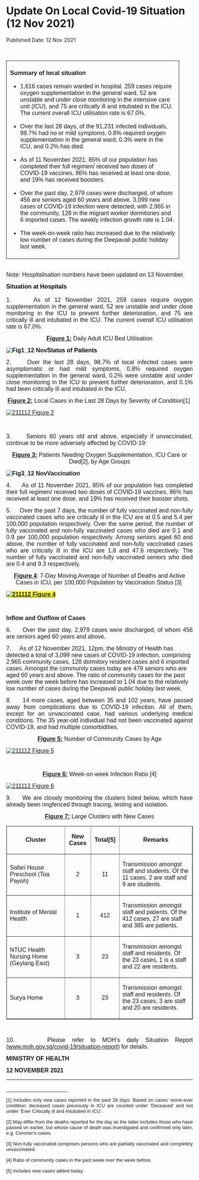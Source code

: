 <html>
    <meta http-equiv="Content-Type" content="text/html; charset=utf-8"/>
    <meta charset="utf-8"/>
    <title>Update On Local Covid-19 Situation (12 Nov 2021)</title>
    <body><h1>Update On Local Covid-19 Situation (12 Nov 2021)</h1>
    <p>Published Date: 12 Nov 2021</p> <div> <p align="center" style="margin-left: 0in; text-align: center;">&nbsp;</p> <table border="1" cellspacing="0" cellpadding="0" style="width: 350pt; border: none;" class=""> <tbody><tr> <td width="605" valign="top" style="width: 454pt; padding: 5.75pt 0.1in; border-style: solid; border-width: 1pt; text-align: left;"> <p style="text-align: justify;"><span style="font-size: 16px; font-family: Arial;"><strong>Summary of local situation </strong></span></p> <p style="text-align: justify;"><span style="font-size: 16px; font-family: Arial;"></span></p> <ul style="list-style-type: disc;"><li><span style="font-size: 16px; font-family: Arial;">1,616 cases remain warded in hospital. 259 cases require oxygen supplementation in the general ward, 52 are unstable and under close monitoring in the intensive care unit (ICU), and 75 are critically ill and intubated in the ICU. The current overall ICU utilisation rate is 67.0%. </span><p><span style="font-size: 16px; font-family: Arial;"></span></p></li><li><span style="font-size: 16px; font-family: Arial;">Over the last 28 days, of the 91,231 infected individuals, 98.7% had no or mild symptoms, 0.8% required oxygen supplementation in the general ward, 0.3% were in the ICU, and 0.2% has died. </span><p><span style="font-size: 16px; font-family: Arial;"></span></p></li><li><span style="font-size: 16px; font-family: Arial;">As of 11 November 2021, 85% of our population has completed their full regimen/ received two doses of COVID-19 vaccines, 86% has received at least one dose, and 19% has received boosters. </span><p><span style="font-size: 16px; font-family: Arial;"></span></p></li><li><span style="font-size: 16px; font-family: Arial;">Over the past day, </span><span style="font-size: 16px; font-family: Arial;">2,979 cases were discharged, of whom 456 are seniors aged 60 years and above. 3,099 new cases of COVID-19 infection were detected, with 2,965 in the community, 128 in the migrant worker dormitories and 6 imported cases. The weekly infection growth rate is 1.04. </span><p><span style="font-size: 16px; font-family: Arial;"></span></p></li><li><span style="font-size: 16px; font-family: Arial;">The week-on-week ratio has increased due to the relatively low number of cases during the Deepavali public holiday last week.</span></li></ul> </td> </tr> </tbody></table> <p><span style="font-family: Arial; font-size: 16px;"><br>Note: Hospitalisation numbers have been updated on 13 November.&nbsp;</span></p> <h2 style="margin-top: 0in; text-align: justify;"><strong style="font-family: Arial; font-size: 16px;"><span style="color: windowtext;">Situation at Hospitals</span></strong><br></h2> <p style="text-align: justify;"><span style="font-size: 16px; font-family: Arial;"><span><span>1.&nbsp; &nbsp; &nbsp;</span></span></span><span style="font-family: Arial; font-size: 16px;">As of 12 November 2021, 259 cases require oxygen supplementation in the general ward, 52 are unstable and under close monitoring in the ICU to prevent further deterioration, and 75 are critically ill and intubated in the ICU. The current overall ICU utilisation rate is 67.0%.</span></p><p style="text-align: center;"><span style="text-align: left; font-size: 16px; font-family: Arial;"><strong><u>Figure 1:</u></strong></span><span style="text-align: left; font-size: 16px; font-family: Arial;"> Daily Adult ICU Bed Utilisation</span><br></p><p><p><strong style="font-family: Arial; font-size: 16px;"><span style="color: windowtext;"><a href="/images/librariesprovider5/default-album/fig1_12-nov.png?sfvrsn=d64cd53a_0"><img src="/images/librariesprovider5/default-album/fig1_12-nov.png?sfvrsn=d64cd53a_0" data-displaymode="Original" alt="Fig1_12 Nov" title="Fig1_12 Nov" data-openoriginalimageonclick="true" style="float: left;"></a>Status of Patients</span></strong><br></p><p style="text-align: justify;"><span style="font-size: 16px; font-family: Arial;"><span><span>2.&nbsp; &nbsp; &nbsp;</span></span></span><span style="font-size: 16px; font-family: Arial;">Over the last 28 days, 98.7% of local infected cases were asymptomatic or had mild symptoms, 0.8% required oxygen supplementation in the general ward, 0.2% were unstable and under close monitoring in the ICU to prevent further deterioration</span><span style="font-size: 16px; font-family: Arial;">, </span><span style="font-size: 16px; font-family: Arial;">and 0.1% had been critically ill and intubated in the ICU.</span></p><p style="text-align: center;"><span style="font-family: Arial; font-size: 16px; text-align: left;"><strong><u>Figure 2:</u></strong></span><span style="font-family: Arial; font-size: 16px; text-align: left;"> Local Cases in the Last 28 Days by Severity of Condition[1]</span><span style="font-family: Arial; font-size: 16px; text-align: left;">&nbsp;</span><br></p></p><p><p><span style="font-size: 16px; font-family: Arial;"><a href="/images/librariesprovider5/covid-19-chart-(pr)/211112-figure-2.png?sfvrsn=5236b35_0"><img src="/images/librariesprovider5/covid-19-chart-(pr)/211112-figure-2.png?sfvrsn=5236b35_0" data-displaymode="Original" alt="211112 Figure 2" title="211112 Figure 2" data-openoriginalimageonclick="true"></a></span></p><p><span style="font-size: 16px; font-family: Arial;"><span>&nbsp;</span></span></p><p style="text-align: justify;"><span style="font-size: 16px; font-family: Arial;">3.&nbsp; &nbsp; &nbsp;</span><span style="font-family: Arial; font-size: 16px;">Seniors 60 years old and above, especially if unvaccinated, continue to be more adversely affected by COVID-19:</span></p><p style="text-align: center;"><span style="font-family: Arial; font-size: 16px; text-align: left;"><strong><u>Figure 3:</u></strong></span><span style="font-family: Arial; font-size: 16px; text-align: left;"> Patients Needing Oxygen Supplementation, ICU Care or Died[2]</span><span style="font-family: Arial; font-size: 16px; text-align: left;">, by Age Groups</span><br></p></p><p><p><strong style="font-family: Arial; font-size: 16px;"><a href="/images/librariesprovider5/default-album/fig3_12-nov.png?sfvrsn=fab3def5_0"><img src="/images/librariesprovider5/default-album/fig3_12-nov.png?sfvrsn=fab3def5_0" data-displaymode="Original" alt="Fig3_12 Nov" title="Fig3_12 Nov" data-openoriginalimageonclick="true" style="float: left;"></a>Vaccination</strong><br></p><p style="text-align: justify;"><span style="font-size: 16px; font-family: Arial;"><span><span>4.&nbsp; &nbsp; &nbsp;</span></span></span><span style="font-family: Arial; font-size: 16px;">As of 11 November 2021, 85% of our population has completed their full regimen/ received two doses of COVID-19 vaccines, 86% has received at least one dose, and 19% has received their booster shots.</span></p></p><p><p style="text-align: justify;"><span style="font-size: 16px; font-family: Arial;"><span>5.&nbsp; &nbsp; &nbsp;</span></span><span style="font-family: Arial; font-size: 16px;">Over the past 7 days, the number of fully vaccinated and non-fully vaccinated cases who are critically ill in the ICU are at 0.5 and 5.4 per 100,000 population respectively. Over the same period, the number of fully vaccinated and non-fully vaccinated cases who died are 0.1 and 0.9 per 100,000 population respectively. Among seniors aged 60 and above, the number of fully vaccinated and non-fully vaccinated cases who are critically ill in the ICU are 1.8 and 47.6 respectively. The number of fully vaccinated and non-fully vaccinated seniors who died are 0.4 and 9.3 respectively.</span></p></p><p align="center" style="text-align: center;"><span style="font-family: Arial; font-size: 16px;"><strong><u>Figure 4</u></strong></span><span style="font-family: Arial; font-size: 16px;">: 7-Day Moving Average of Number of Deaths and Active Cases in ICU, per 100,000 Population by Vaccination Status [3]</span><span style="font-family: Arial; font-size: 16px;">&nbsp;</span><br></p> <p align="center" style="text-align: center;"><span style="font-size: 16px; font-family: Arial;"><span><span> </span></span></span></p> <p style="text-align: justify;"><span style="font-size: 16px; font-family: Arial;"><span><strong><u><span style="background: yellow;"><span style="text-decoration: none;"><a href="/images/librariesprovider5/covid-19-chart-(pr)/211112-figure-4.png?sfvrsn=95742022_0"><img src="/images/librariesprovider5/covid-19-chart-(pr)/211112-figure-4.png?sfvrsn=95742022_0" data-displaymode="Original" alt="211112 Figure 4" title="211112 Figure 4" data-openoriginalimageonclick="true"></a></span></span></u></strong></span></span></p> </div><span style="font-size: 16px; font-family: Arial;"> <br clear="all"></span><p style="margin-bottom: 8pt;"><strong style="font-family: Arial; font-size: 16px; text-align: justify;">Inflow and Outflow of Cases</strong><br></p> <p style="margin-left: 0in; text-align: justify;"><span style="font-size: 16px; font-family: Arial;"><span>6.&nbsp; &nbsp; &nbsp;</span></span><span style="font-family: Arial; font-size: 16px; text-align: left;">Over the past day, 2,979 cases were discharged, of whom 456 are seniors aged 60 years and above.</span></p><p style="text-align: justify;"><p><span style="font-size: 16px; font-family: Arial;"><span>7.&nbsp; &nbsp; &nbsp;</span></span><span style="font-family: Arial; font-size: 16px;">As of 12 November 2021, 12pm, the Ministry of Health has detected a total of 3,099 new cases of COVID-19 infection, comprising 2,965 community cases, 128 dormitory resident cases and 6 imported cases. Amongst the community cases today are 479 seniors who are aged 60 years and above. The ratio of community cases for the past week over the week before has increased to 1.04 due to the relatively low number of cases during the Deepavali public holiday last week.</span></p></p><p><p style="text-align: justify;"><span style="font-size: 16px; font-family: Arial;"><span>8.&nbsp; &nbsp; &nbsp;</span></span><span style="font-size: 16px; font-family: Arial;">14 </span><span style="font-size: 16px; font-family: Arial;">more cases, aged between 35 and 102 years, have passed away from complications due to COVID-19 infection. All of them, except for an unvaccinated case, had various underlying medical conditions. The 35 year-old individual had not been vaccinated against COVID-19, and had multiple comorbidities.</span></p><p style="text-align: center;"><span style="text-align: left; font-size: 16px; font-family: Arial;"><strong><u>Figure 5:</u></strong></span><span style="text-align: left; font-size: 16px; font-family: Arial;"> Number of Community Cases by Age</span><br></p></p><p><p><span style="font-size: 16px; font-family: Arial;"><a href="/images/librariesprovider5/covid-19-chart-(pr)/211112-figure-5.png?sfvrsn=3c3beccd_0"><img src="/images/librariesprovider5/covid-19-chart-(pr)/211112-figure-5.png?sfvrsn=3c3beccd_0" data-displaymode="Original" alt="211112 Figure 5" title="211112 Figure 5" data-openoriginalimageonclick="true"></a></span></p><p><strong style="font-family: Arial; font-size: 16px;"><u><span style="text-decoration-line: none;"></span></u></strong><br></p><p style="text-align: center;"><span style="font-size: 16px; font-family: Arial;"><span style="font-size: 16px;"><span><strong><u>Figure 6:</u></strong></span></span><span style="font-size: 16px;"><span> Week-on-week Infection Ratio [4]</span></span></span></p><p><span style="font-size: 16px; font-family: Arial;"><a href="/images/librariesprovider5/covid-19-chart-(pr)/211112-figure-6.png?sfvrsn=17352cea_0"><img src="/images/librariesprovider5/covid-19-chart-(pr)/211112-figure-6.png?sfvrsn=17352cea_0" data-displaymode="Original" alt="211112 Figure 6" title="211112 Figure 6" data-openoriginalimageonclick="true"></a></span></p><p style="text-align: justify;"><span style="font-size: 16px; font-family: Arial;"><span>9.&nbsp; &nbsp; &nbsp;</span></span><span style="font-family: Arial; font-size: 16px;">We are closely monitoring the clusters listed below, which have already been ringfenced through tracing, testing and isolation.</span></p><p style="text-align: center;"><span style="text-align: left; font-size: 16px; font-family: Arial;"><strong><u>Figure 7:</u></strong></span><span style="text-align: left; font-size: 16px; font-family: Arial;"> Large Clusters with New Cases</span><br></p></p><table border="1" cellspacing="0" cellpadding="0" width="606"> <thead> <tr> <td width="212"> <p align="center"><span style="font-family: Arial; font-size: 16px;"><strong>Cluster</strong></span></p> </td> <td width="60"> <p align="center"><span style="font-family: Arial; font-size: 16px;"><strong>New Cases</strong></span></p> </td> <td width="63"> <p align="center"><span style="font-family: Arial; font-size: 16px;"><strong>Total[5]</strong></span></p> </td> <td width="271"> <p align="center"><span style="font-family: Arial; font-size: 16px;"><strong>Remarks</strong></span></p> </td> </tr> </thead> <tbody><tr> <td width="212"> <p><span style="font-family: Arial; font-size: 16px;">Safari House Preschool (Toa Payoh)</span></p> </td> <td width="60"> <p align="center"><span style="font-family: Arial; font-size: 16px;">2</span></p> </td> <td width="63"> <p align="center"><span style="font-family: Arial; font-size: 16px;">11</span></p> </td> <td width="271"> <p><span style="font-family: Arial; font-size: 16px;">Transmission amongst staff and students. Of the 11 cases, 2 are staff and 9 are students.</span></p> </td> </tr> <tr> <td width="212"> <p><span style="font-family: Arial; font-size: 16px;">Institute of Mental Health </span></p> </td> <td width="60"> <p align="center"><span style="font-family: Arial; font-size: 16px;">1</span></p> </td> <td width="63"> <p align="center"><span style="font-family: Arial; font-size: 16px;">412</span></p> </td> <td width="271"> <p><span style="font-family: Arial; font-size: 16px;">Transmission amongst staff and patients. Of the 412 cases, 27 are staff and 385 are patients. </span></p> </td> </tr> <tr> <td width="212"> <p><span style="font-family: Arial; font-size: 16px;">NTUC Health Nursing Home (Geylang East)</span></p> </td> <td width="60"> <p align="center"><span style="font-family: Arial; font-size: 16px;">3</span></p> </td> <td width="63"> <p align="center"><span style="font-family: Arial; font-size: 16px;">23</span></p> </td> <td width="271"> <p><span style="font-family: Arial; font-size: 16px;">Transmission amongst staff and residents. Of the 23 cases, 1 is a staff and 22 are residents.</span></p> </td> </tr> <tr> <td width="212"> <p><span style="font-family: Arial; font-size: 16px;">Surya Home</span></p> </td> <td width="60"> <p align="center"><span style="font-family: Arial; font-size: 16px;">3</span></p> </td> <td width="63"> <p align="center"><span style="font-family: Arial; font-size: 16px;">23</span></p> </td> <td width="271"> <p><span style="font-family: Arial; font-size: 16px;">Transmission amongst staff and residents. Of the 23 cases, 3 are staff and 20 are residents.</span></p> </td> </tr> </tbody></table><br><p style="text-align: justify;"><span style="font-size: 16px; font-family: Arial;"><span style="font-size: 16px;"><span>10.&nbsp; &nbsp; &nbsp;Please refer to </span></span><span style="font-size: 16px;"><span><span>MOH’s daily Situation Report</span></span></span> <span><span><span>(</span></span></span><a href="http://www.moh.gov.sg/covid-19/situation-report"><span><span><span>www.moh.gov.sg/covid-19/situation-report</span></span></span></a><span><span><span>) for details. </span></span></span></span></p> <p style="margin-left: 0in; text-align: justify;"><strong style="font-family: Arial; font-size: 16px; text-align: left;">MINISTRY OF HEALTH</strong><br></p><div style="padding: 0in 0in 1pt; border-top: none; border-right: none; border-bottom-width: 1pt; border-bottom-style: solid; border-left: none;"> <p style="padding: 0in; border: none;"><span style="font-size: 16px; font-family: Arial;"><strong>12 NOVEMBER 2021</strong></span></p> </div> <div><span style="font-size: 16px; font-family: Arial;"><br clear="all"> </span><hr align="left" size="1" width="33%"> <div id="ftn1"> <p style="text-align: justify;"><span style="font-size: 13px; font-family: Arial;">[1] Includes only new cases reported in the past 28 days. Based on cases’ worst-ever condition; deceased cases previously in ICU are counted under ‘Deceased’ and not under ‘Ever Critically ill and Intubated in ICU’.</span></p> </div> <div id="ftn2"> <p style="text-align: justify;"><span style="font-family: Arial; font-size: 13px;">[2] May differ from the deaths reported for the day as the latter includes those who have passed on earlier, but whose cause of death was investigated and confirmed only later, e.g. Coroner’s cases.</span></p> </div> <div id="ftn3"> <p style="text-align: justify;"><span style="font-family: Arial; font-size: 13px;">[3] Non-fully vaccinated comprises persons who are partially vaccinated and completely unvaccinated.</span></p> </div> <div id="ftn4"> <p><span style="font-family: Arial; font-size: 13px;">[4]&nbsp;Ratio of community cases in the past week over the week before.</span></p> </div> <div id="ftn5"> <p><span style="font-size: 13px; font-family: Arial;">[5]&nbsp;Includes new cases added today.</span></p> </div> </div></body>
</html>